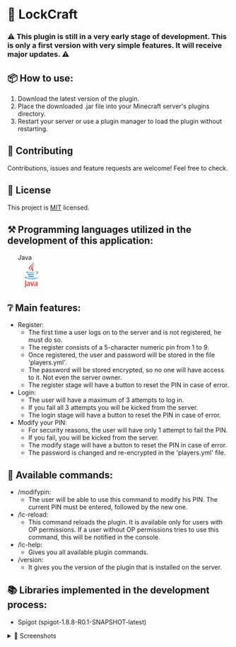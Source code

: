 # 🔐 LockCraft
### ⚠️ This plugin is still in a very early stage of development. This is only a first version with very simple features. It will receive major updates. ⚠️

## 📦 How to use:

1. Download the latest version of the plugin.
2. Place the downloaded .jar file into your Minecraft server's plugins directory.
3. Restart your server or use a plugin manager to load the plugin without restarting.

## 🤝 Contributing

Contributions, issues and feature requests are welcome! Feel free to check.

## 📝 License

This project is [MIT](LICENSE) licensed.

## ⚒️  Programming languages utilized in the development of this application:
<ul style="list-style-type: none;">
  <li>Java 
    <br><img src="https://github.com/devicons/devicon/blob/master/icons/java/java-original-wordmark.svg" title="Java" alt="Java" width="60" height="60"/></li>
</ul>

## ❔ Main features:
- Register:
  - The first time a user logs on to the server and is not registered, he must do so.
  - The register consists of a 5-character numeric pin from 1 to 9. 
  - Once registered, the user and password will be stored in the file 'players.yml'.
  - The password will be stored encrypted, so no one will have access to it. Not even the server owner.
  - The register stage will have a button to reset the PIN in case of error.
- Login:
  - The user will have a maximum of 3 attempts to log in.
  - If you fail all 3 attempts you will be kicked from the server.
  - The login stage will have a button to reset the PIN in case of error.
- Modify your PIN:
  - For security reasons, the user will have only 1 attempt to fail the PIN.
  - If you fail, you will be kicked from the server.
  - The modify stage will have a button to reset the PIN in case of error.
  - The password is changed and re-encrypted in the 'players.yml' file.

## 💫 Available commands:
- /modifypin:
  - The user will be able to use this command to modify his PIN. The current PIN must be entered, followed by the new one.
- /lc-reload:
  - This command reloads the plugin. It is available only for users with OP permissions. If a user without OP permissions tries to use this command, this will be notified in the console.
- /lc-help:
  - Gives you all available plugin commands.
- /version:
  - It gives you the version of the plugin that is installed on the server.

## 📚  Libraries implemented in the development process: 
- Spigot (spigot-1.8.8-R0.1-SNAPSHOT-latest)

<details>
  <summary>📸 Screenshots</summary>
  
  - This is the register screen:
  
  ![Register](https://i.imgur.com/hXMFIA4.png)

  - This is the screen after registering:
  
  ![AfterRegister](https://i.imgur.com/pAPUOXL.png)

  - This is the login screen:
  
  ![Login](https://i.imgur.com/8ar5i2f.png)

  - This is the screen after logging in:
  
  ![AfterLogin](https://i.imgur.com/n1BvFHS.png)

  - This is the screen after a failed login:
  
  ![AfterFailed](https://i.imgur.com/tuio8fh.png)

  - This is the modify screen:
  
  ![Modify](https://i.imgur.com/ub8cJGX.png)

  - This is the screen after modification:
  
  ![AfterModify](https://i.imgur.com/F90NmUh.png)

  - This is an example of an encrypted password:
  
  ![EncriptedPassExample](https://i.imgur.com/q6Mp9Dq.png)

  - This is the help screen:
  
  ![Help](https://i.imgur.com/xgQzcIc.png)
</details>

